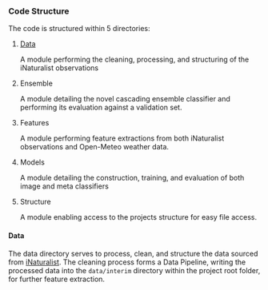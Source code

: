### Code Structure
The code is structured within 5 directories:

1. [Data](src/data.md)

    A module performing the cleaning, processing, and structuring of the iNaturalist observations

2. Ensemble

    A module detailing the novel cascading ensemble classifier and performing its evaluation against a validation set.

3. Features

    A module performing feature extractions from both iNaturalist observations and Open-Meteo weather data.

4. Models 

    A module detailing the construction, training, and evaluation of both image and meta classifiers

5. Structure

    A module enabling access to the projects structure for easy file access.

#### Data
The data directory serves to process, clean, and structure the data sourced from [iNaturalist](https://www.inaturalist.org/). 
The cleaning process forms a Data Pipeline, writing the processed data into 
the `data/interim` directory within the project root folder, for further feature extraction.

